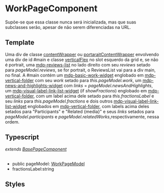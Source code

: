 # WorkPageComponent
Supõe-se que essa classe nunca será inicializada, mas que suas subclasses serão, apesar de não serem diferenciadas na URL.
## Template
Uma div de classe [contentWrapper](/Docs/src/Styles.md#.contentWrapper) ou [portaraitContentWrapper](/Docs/src/Styles.md#.contentWrapperPortrait) envolvendo uma div de id #main e classe [verticalFlex](/Docs/src/Styles.md#.verticalFlex) no slot esquerdo da grid e, se não é portrait,  uma [mdp-reviews-list](/Docs/src/app/components/structure/ReviewsList.md) no lado direito com seu *reviews* setado para *pageModel.reviews*, se for portrait, o ReviewsList vai para a div main, no final. A #main contém um [mdp-basic-work-widget](/Docs/src/app/components/widgets/BasicWorkWidget.md) englobado em [mdp-vertical-folder](/Docs/src/app/components/controls/folder/VerticalFolder.md) com seu *work* setado para *this.pageModel.work*, um [mdp-news-and-highlights-widget](/Docs/src/app/components/widgets/NewsAndHighlightsWidget.md) com *links* = *pageModel.newsAndHighlights*, um [mdp-visual-label-link-list-widget](/Docs/src/app/components/widgets/VisualLabelLinkListWidget.md) \(if *showFractions*\) englobado em [mdp-vertical-folder](/Docs/src/app/components/controls/folder/VerticalFolder.md), com um label acima dele setado para *this.fractionsLabel* e seu *links* para *this.pageModel.fractions* e dois outros [mdp-visual-label-link-list-widget](/Docs/src/app/components/widgets/VisualLabelLinkListWidget.md) englobados em [mdp-vertical-folder](/Docs/src/app/components/controls/folder/VerticalFolder.md), com labels acima deles setados para "Participants" e "Related {media}" e seus *links* setados para *pageModel.participants* e *pageModel.relatedWorks*,respectivamente, nessa ordem.
## Typescript
*extends [BasePageComponent](/Docs/src/app/components/pages/BasePage.md)*<br><br>
- public pageModel: [WorkPageModel](/Docs/src/app/models/pages/WorkPageModel.md)
- fractionsLabel:string
## Styles